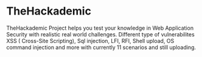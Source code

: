 # TheHackademic
TheHackademic Project helps you test your knowledge in Web Application Security with realistic real world challenges. Different type of vulnerabilites XSS ( Cross-Site Scripting), Sql injection, LFI, RFI, Shell upload, OS command injection and more with currently 11 scenarios and still uploading.
